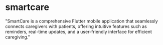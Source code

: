 # smartcare
"SmartCare is a comprehensive Flutter mobile application that seamlessly connects caregivers with patients, offering intuitive features such as reminders, real-time updates, and a user-friendly interface for efficient caregiving."
